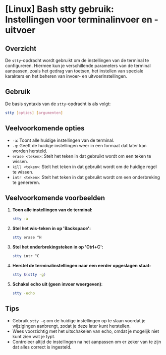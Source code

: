 # [Linux] Bash stty gebruik: Instellingen voor terminalinvoer en -uitvoer

## Overzicht
De `stty`-opdracht wordt gebruikt om de instellingen van de terminal te configureren. Hiermee kun je verschillende parameters van de terminal aanpassen, zoals het gedrag van toetsen, het instellen van speciale karakters en het beheren van invoer- en uitvoerinstellingen.

## Gebruik
De basis syntaxis van de `stty`-opdracht is als volgt:

```bash
stty [opties] [argumenten]
```

## Veelvoorkomende opties
- `-a`: Toont alle huidige instellingen van de terminal.
- `-g`: Geeft de huidige instellingen weer in een formaat dat later kan worden hersteld.
- `erase <teken>`: Stelt het teken in dat gebruikt wordt om een teken te wissen.
- `kill <teken>`: Stelt het teken in dat gebruikt wordt om de huidige regel te wissen.
- `intr <teken>`: Stelt het teken in dat gebruikt wordt om een onderbreking te genereren.

## Veelvoorkomende voorbeelden

1. **Toon alle instellingen van de terminal:**
   ```bash
   stty -a
   ```

2. **Stel het wis-teken in op 'Backspace':**
   ```bash
   stty erase ^H
   ```

3. **Stel het onderbrekingsteken in op 'Ctrl+C':**
   ```bash
   stty intr ^C
   ```

4. **Herstel de terminalinstellingen naar een eerder opgeslagen staat:**
   ```bash
   stty $(stty -g)
   ```

5. **Schakel echo uit (geen invoer weergeven):**
   ```bash
   stty -echo
   ```

## Tips
- Gebruik `stty -g` om de huidige instellingen op te slaan voordat je wijzigingen aanbrengt, zodat je deze later kunt herstellen.
- Wees voorzichtig met het uitschakelen van echo, omdat je mogelijk niet kunt zien wat je typt.
- Controleer altijd de instellingen na het aanpassen om er zeker van te zijn dat alles correct is ingesteld.